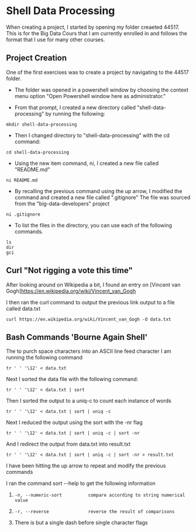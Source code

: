 # Shell Data Processing

When creating a project, I started by opening my folder creaeted 44517.  This is for the Big Data Cours that I am currently enrolled in and follows the format that I use for many other courses. 

## Project Creation
One of the first exercises was to create a project by navigating to the 44517 folder.
- The folder was opened in a powershell window by choosing the context menu option "Open Powershell window here as administrator."

- From that prompt, I created a new directory called "shell-data-processing" by running the following:

``` mkdir shell-data-processing ```

- Then I changed directory to "shell-data-processing" with the cd command:

``` cd shell-data-processing ```

- Using the new item command, ni, I created a new file called "README.md"

``` ni README.md ```

- By recalling the previous command using the up arrow, I modified the command and created a new file called ".gitignore"  The file was sourced from the "big-data-developers" project

``` ni .gitignore ```

- To list the files in the directory, you can use each of the following commands.

``` ls ```  
``` dir ```  
``` gci ```  

## Curl "Not rigging a vote this time"

After looking around on Wikipedia a bit, I found an entry on [Vincent van Gogh]https://en.wikipedia.org/wiki/Vincent_van_Gogh

I then ran the curl command to output the previous link output to a file called data.txt

```curl https://en.wikipedia.org/wiki/Vincent_van_Gogh -O data.txt```

## Bash Commands 'Bourne Again Shell'

The to purch space characters into an ASCII line feed character I am running the following command

```tr ' ' '\12' < data.txt```

Next I sorted the data file with the following command:

```tr ' ' '\12' < data.txt | sort```

Then I sorted the output to a uniq-c to count each instance of words

```tr ' ' '\12' < data.txt | sort | uniq -c```

Next I reduced the output using the sort with the -nr flag

```tr ' ' '\12' < data.txt | sort | uniq -c | sort -nr```

And I redirect the output from data.txt into result.txt

```tr ' ' '\12' < data.txt | sort | uniq -c | sort -nr > result.txt```

I have been hitting the up arrow to repeat and modify the previous commands

I ran the command sort --help to get the following information

1. ```-n, --numeric-sort          compare according to string numerical value```  

1. ```-r, --reverse               reverse the result of comparisons```  

1. There is but a single dash before single character flags




